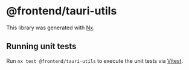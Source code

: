 # @frontend/tauri-utils

This library was generated with [Nx](https://nx.dev).

## Running unit tests

Run `nx test @frontend/tauri-utils` to execute the unit tests via [Vitest](https://vitest.dev/).
